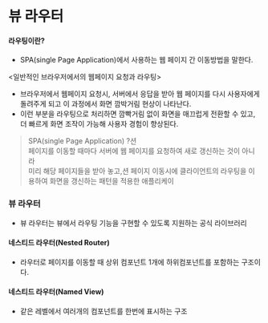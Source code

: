 # 뷰 라우터

#### 라우팅이란?
- SPA(single Page Application)에서 사용하는 웹 페이지 간 이동방법을 말한다.

<일반적인 브라우저에서의 웹페이지 요청과 라우팅>
- 브라우저에서 웹페이지 요청시, 서버에서 응답을 받아 웹 페이지를 다시 사용자에게 돌려주게 되고 이 과정에서 화면 깜박거림 현상이 나타난다. 
- 이런 부분을 라우팅으로 처리하면 깜빡거림 없이 화면을 매끄럽게 전환할 수 있고,
더 빠르게 화면 조작이 가능해 사용자 경험이 향상된다.

> SPA(single Page Application) ?션  
> 페이지를 이동할 때마다 서버에 웹 페이지를 요청하여 새로 갱신하는 것이 아니라   
> 미리 해당 페이지들을 받아 놓고,션 페이지 이동시에 
> 클라이언트의 라우팅을 이용하여 화면을 갱신하는 패턴을 적용한 애플리케이

### 뷰 라우터
- 뷰 라우터는 뷰에서 라우팅 기능을 구현할 수 있도록 지원하는 공식 라이브러리

#### 네스티드 라우터(Nested Router)
- 라우터로 페이지를 이동할 때 상위 컴포넌트 1개에 하위컴포넌트를 포함하는 구조이다.
#### 네스티드 라우터(Named View)
- 같은 레벨에서 여러개의 컴포넌트를 한번에 표시하는 구조
